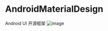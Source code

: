 # AndroidMaterialDesign
Android UI 开源框架
![image](https://github.com/geduo83/AndroidMaterialDesign/blob/master/example.png?raw=true)

